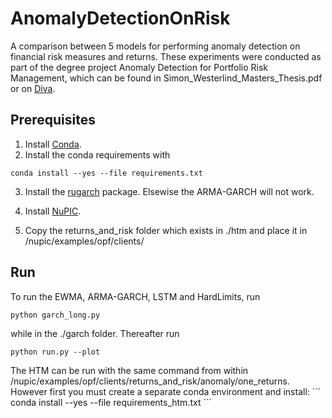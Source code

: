 # AnomalyDetectionOnRisk
A comparison between 5 models for performing anomaly detection on financial risk measures and returns. These experiments were conducted as part of the degree project Anomaly Detection for Portfolio Risk Management, which can be found in Simon_Westerlind_Masters_Thesis.pdf or on [Diva](http://www.diva-portal.org/smash/search.jsf?dswid=-7742).
## Prerequisites
1. Install [Conda](https://conda.io/docs/user-guide/install/index.html).
2. Install the conda requirements with
```
conda install --yes --file requirements.txt
```
3. Install the [rugarch](https://cran.r-project.org/web/packages/rugarch/index.html) package. Elsewise the ARMA-GARCH will not work.

4. Install [NuPIC](http://nupic.docs.numenta.org/1.0.3/index.html).

5. Copy the returns_and_risk folder which exists in ./htm and place it in /nupic/examples/opf/clients/

## Run
To run the EWMA, ARMA-GARCH, LSTM and HardLimits, run

```
python garch_long.py
```
while in the ./garch folder. Thereafter run
```
python run.py --plot
```

The HTM can be run with the same command from within /nupic/examples/opf/clients/returns_and_risk/anomaly/one_returns. However first you must create a separate conda environment and install:
´´´
conda install --yes --file requirements_htm.txt
´´´
